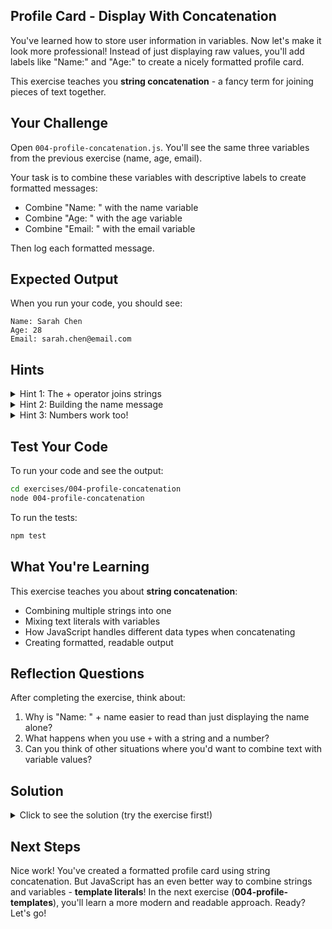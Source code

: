 ## Profile Card - Display With Concatenation

You've learned how to store user information in variables. Now let's make it look more professional! Instead of just displaying raw values, you'll add labels like "Name:" and "Age:" to create a nicely formatted profile card.

This exercise teaches you **string concatenation** - a fancy term for joining pieces of text together.

## Your Challenge

Open `004-profile-concatenation.js`. You'll see the same three variables from the previous exercise (name, age, email).

Your task is to combine these variables with descriptive labels to create formatted messages:
- Combine "Name: " with the name variable
- Combine "Age: " with the age variable
- Combine "Email: " with the email variable

Then log each formatted message.

## Expected Output

When you run your code, you should see:
```
Name: Sarah Chen
Age: 28
Email: sarah.chen@email.com
```

## Hints

<details>
<summary>Hint 1: The + operator joins strings</summary>

The `+` operator can add numbers, but it can also join (concatenate) strings:

```javascript
const greeting = "Hello, " + "World!";
console.log(greeting);  // Output: Hello, World!
```

You can also combine a string with a variable:
```javascript
const name = "Alex";
const message = "Hello, " + name;
console.log(message);  // Output: Hello, Alex
```
</details>

<details>
<summary>Hint 2: Building the name message</summary>

To create "Name: Sarah Chen", you need to join two pieces:
1. The text "Name: " (note the space after the colon!)
2. The value stored in the `name` variable

```javascript
const nameMessage = "Name: " + name;
```
</details>

<details>
<summary>Hint 3: Numbers work too!</summary>

When you use `+` to concatenate a string with a number, JavaScript automatically converts the number to text:

```javascript
const age = 28;
const ageMessage = "Age: " + age;  // JavaScript converts 28 to "28"
console.log(ageMessage);  // Output: Age: 28
```
</details>

## Test Your Code

To run your code and see the output:
```bash
cd exercises/004-profile-concatenation
node 004-profile-concatenation
```

To run the tests:
```bash
npm test
```

## What You're Learning

This exercise teaches you about **string concatenation**:
- Combining multiple strings into one
- Mixing text literals with variables
- How JavaScript handles different data types when concatenating
- Creating formatted, readable output

## Reflection Questions

After completing the exercise, think about:
1. Why is "Name: " + name easier to read than just displaying the name alone?
2. What happens when you use `+` with a string and a number?
3. Can you think of other situations where you'd want to combine text with variable values?

## Solution

<details>
<summary>Click to see the solution (try the exercise first!)</summary>

```javascript
export function displayProfile() {
  // Variables from the previous exercise
  const name = "Sarah Chen";
  const age = 28;
  const email = "sarah.chen@email.com";

  // Create formatted messages by concatenating strings
  const nameMessage = "Name: " + name;
  const ageMessage = "Age: " + age;
  const emailMessage = "Email: " + email;

  // Display the formatted profile
  console.log(nameMessage);
  console.log(ageMessage);
  console.log(emailMessage);
}

displayProfile();
```

**Why this works:**
- The `+` operator joins the label text with the variable value
- "Name: " is a string literal (the text you type in quotes)
- `name` is a variable containing "Sarah Chen"
- When you put them together with `+`, JavaScript creates a new string: "Name: Sarah Chen"
- Even though `age` is a number (28), JavaScript converts it to text when concatenating with a string

**Alternative approach (more direct):**
```javascript
// You can also concatenate and log in one line:
console.log("Name: " + name);
console.log("Age: " + age);
console.log("Email: " + email);
```

Both approaches work! The first creates intermediate variables (which can be useful if you need to reuse the formatted strings). The second is more concise.

</details>

## Next Steps

Nice work! You've created a formatted profile card using string concatenation. But JavaScript has an even better way to combine strings and variables - **template literals**! In the next exercise (**004-profile-templates**), you'll learn a more modern and readable approach. Ready? Let's go!
